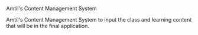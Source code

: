 Amtil's Content Management System


Amtil's Content Management System to input the class and learning content that will be in the final application. 

